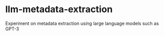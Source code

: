 # llm-metadata-extraction
Experiment on metadata extraction using large language models such as GPT-3
